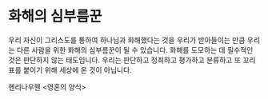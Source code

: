 # 화해의 심부름꾼
우리 자신이 그리스도를 통하여
하나님과 화해했다는 것을 우리가 받아들이는 만큼
우리는 다른 사람을 위한 화해의 심부름꾼이 될 수 있습니다.
화해를 도모하는 데 필수적인 것은 판단하지 않는 태도입니다.
우리는 판단하고 정죄하고 평가하고 분류하고
또 꼬리표를 붙이기 위해 세상에 온 것이 아닙니다.

헨리나우웬 <영혼의 양식>